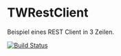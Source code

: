 # TWRestClient
Beispiel eines REST Client in 3 Zeilen.

[![Build Status](https://travis-ci.org/IT-Berater/TWRestClient.svg?branch=master)](https://travis-ci.org/IT-Berater/TWRestClient)
